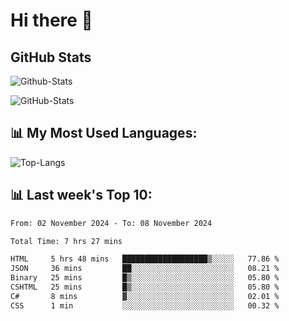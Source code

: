 # Hi there 👋

## GitHub Stats
![Github-Stats](https://github-readme-stats-sigma-five.vercel.app/api?username=ltorson&show_icons=true&theme=radical&count_private=true&show=reviews,discussions_started,discussions_answered,prs_merged,prs_merged_percentage)

![GitHub-Stats](https://github-readme-stats.vercel.app/api/wakatime?username=LeeTorson&theme=synthwave&size_weight=0.5&count_weight=0.5&title_color=36F9F6&langs_count=10&count_private=true)

## 📊 My Most Used Languages:
![Top-Langs](https://github-readme-stats-sigma-five.vercel.app/api/top-langs/?username=LTorson&layout=compact&langs_count=10)


## 📊 Last week's Top 10:
<!--START_SECTION:waka-->

```txt
From: 02 November 2024 - To: 08 November 2024

Total Time: 7 hrs 27 mins

HTML     5 hrs 48 mins   ███████████████████▒░░░░░   77.86 %
JSON     36 mins         ██░░░░░░░░░░░░░░░░░░░░░░░   08.21 %
Binary   25 mins         █▒░░░░░░░░░░░░░░░░░░░░░░░   05.80 %
CSHTML   25 mins         █▒░░░░░░░░░░░░░░░░░░░░░░░   05.80 %
C#       8 mins          ▓░░░░░░░░░░░░░░░░░░░░░░░░   02.01 %
CSS      1 min           ░░░░░░░░░░░░░░░░░░░░░░░░░   00.32 %
```

<!--END_SECTION:waka-->
